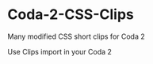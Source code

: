 Coda-2-CSS-Clips
================

Many modified CSS short clips for Coda 2

Use Clips import in your Coda 2
